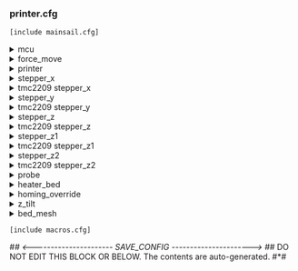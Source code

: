 ### printer.cfg

```
[include mainsail.cfg]
```

<details><summary>mcu</summary>

```
[mcu]
serial: /dev/serial/by-id/usb-Klipper_stm32f446xx_15000E001250335331383820-if00
```
</details>

<details><summary>force_move</summary>

``` 
[force_move]
enable_force_move: True
```
</details>

<details><summary>printer</summary>

``` 

[printer]
kinematics: corexy
max_velocity: 300
max_accel: 3300 #10000                         #Max 4000
max_accel_to_decel: 3300 #10000 #3200                         #Max 4000
max_z_velocity: 15
max_z_accel: 50
square_corner_velocity: 5.0

```
</details>

<details><summary>stepper_x</summary>

``` 
[stepper_x]
##  B Stepper - Left
##      Connected to MOTOR_0
##  Endstop connected to DIAG_0
step_pin: PF13
dir_pin: PF12
enable_pin: !PF14
rotation_distance: 40
microsteps: 16
full_steps_per_rotation:400  #set to 400 for 0.9 degree stepper
endstop_pin: PG6
position_min: 0
position_endstop: 350
position_max: 350
       
##--------------------------------------------------------------------
homing_speed: 25   #Max 100
homing_retract_dist: 5
homing_positive_dir: true

```
</details>

<details><summary>tmc2209 stepper_x</summary>

``` 

##      Make sure to update below for your relevant driver (2208 or 2209)
[tmc2209 stepper_x]
uart_pin: PC4
interpolate: True
run_current: 1.05 #0.9
hold_current: 0.7
sense_resistor: 0.110
stealthchop_threshold: 0

```
</details>

<details><summary>stepper_y</summary>

``` 


[stepper_y]
##  A Stepper - Right
##  Connected to MOTOR_1
##  Endstop connected to DIAG_1
step_pin: PG0
dir_pin: PG1
enable_pin: !PF15
rotation_distance: 40
microsteps: 16
full_steps_per_rotation:400  #set to 400 for 0.9 degree stepper
endstop_pin: PG9
position_min: 0
position_endstop: 0
position_max: 550
homing_speed: 25  #Max 100
homing_retract_dist: 5
homing_positive_dir: false

```
</details>

<details><summary>tmc2209 stepper_y</summary>

``` 


##      Make sure to update below for your relevant driver (2208 or 2209)
[tmc2209 stepper_y]
uart_pin: PD11
interpolate: True
run_current: 1.05 #0.9
hold_current: 0.7
sense_resistor: 0.110
stealthchop_threshold: 0

```
</details>

<details><summary>stepper_z</summary>

``` 

#####################################################################
#       Z Stepper Settings
#####################################################################

## Z0 Stepper - Left Z Motor
## Z Stepper Socket
##  Endstop connected to DIAG_2
[stepper_z]
step_pin: PF11
dir_pin: !PG3
enable_pin: !PG5
homing_positive_dir: false
# Rotation Distance for TR8x8 = 8, TR8x4 = 4, TR8x2 = 2
rotation_distance: 4
microsteps: 32
full_steps_per_rotation: 200    #200 for 1.8 degree, 400 for 0.9 degree
endstop_pin: PG10
## All builds use same Max Z
position_max: 250
position_min: -2.5
position_endstop = -0.050
##--------------------------------------------------------------------
homing_speed: 8.0 # Leadscrews are slower than 2.4, 10 is a recommended max.
second_homing_speed: 3
homing_retract_dist: 3

```
</details>

<details><summary>tmc2209 stepper_z</summary>

``` 


##      Make sure to update below for your relevant driver (2208 or 2209)
[tmc2209 stepper_z]
uart_pin: PC6
interpolate: true
run_current: 0.8
hold_current: 0.5
sense_resistor: 0.110
stealthchop_threshold: 0

```
</details>

<details><summary>stepper_z1</summary>

``` 


##      Z1 Stepper - Rear Z Motor
##      E0 Stepper Socket
[stepper_z1]
step_pin: PG4
dir_pin: !PC1
enable_pin: !PA0
## Remember to mirror these changes in stepper_z and stepper_z2! (there are three motors)
rotation_distance: 4
microsteps: 32
full_steps_per_rotation: 200    #200 for 1.8 degree, 400 for 0.9 degree

```
</details>

<details><summary>tmc2209 stepper_z1</summary>

``` 

##      Make sure to update below for your relevant driver (2208 or 2209)
[tmc2209 stepper_z1]
uart_pin: PC7
interpolate: true
run_current: 0.8
hold_current: 0.5
sense_resistor: 0.110
stealthchop_threshold: 0

```
</details>

<details><summary>stepper_z2</summary>

``` 


##      Z2 Stepper - Right Rear Z Motor
##      E1 Stepper Socket
[stepper_z2]
step_pin: PF9
dir_pin: PF10
enable_pin: !PG2
## Remember to mirror these changes in stepper_z and stepper_z1! (there are three motors)
rotation_distance: 4
microsteps: 32
full_steps_per_rotation: 200    #200 for 1.8 degree, 400 for 0.9 degree

```
</details>

<details><summary>tmc2209 stepper_z2</summary>

``` 


[tmc2209 stepper_z2]
uart_pin: PF2
interpolate: true
run_current: 0.8
hold_current: 0.5
sense_resistor: 0.110
stealthchop_threshold: 0

```
</details>

<details><summary>probe</summary>

``` 


[probe]
pin: PG12
x_offset: 0
y_offset: 25.0
z_offset: -3
speed: 10.0
samples: 3
samples_result: median
sample_retract_dist: 3.0
samples_tolerance: 0.006
samples_tolerance_retries: 3


```
</details>

<details><summary>heater_bed</summary>

``` 

#####################################################################
#   Bed Heater
#####################################################################

[heater_bed]
heater_pin: PA1
sensor_type: Generic 3950
sensor_pin: PF3
max_power: 0.6
min_temp: 0
max_temp: 120
control: pid
pid_kp: 58.437
pid_ki: 2.347
pid_kd: 363.769


```
</details>

<details><summary>homing_override</summary>

``` 

#####################################################################
#   Homing override
#####################################################################


[homing_override]
axes: xyz
gcode:
    {% set home_all = 'X' not in params and 'Y' not in params and 'Z' not in params %}
    {% if home_all or 'Y' in params %}
        G28 Y
    {% endif %}
    {% if home_all or 'X' in params %}
        G28 X
    {% endif %}
    G0 X103 Y334 F6000
    {% if home_all or 'Z' in params %}
        G28 Z
    {% endif %}

```
[include toolchanger.cfg]
```

```
</details>

<details><summary>z_tilt</summary>

``` 

[z_tilt]
z_positions:
    -50, 340
    405,340
    405,-24
points:
       40, 5
       165, 265
       290, 5
speed: 300
horizontal_move_z: 10
retries: 5
retry_tolerance: 0.01250

```
</details>

<details><summary>bed_mesh</summary>

``` 

[bed_mesh]
speed: 300
horizontal_move_z: 5
mesh_min: 30,20
mesh_max: 290,265
fade_end: 10.0
probe_count: 5,5
algorithm: bicubic
zero_reference_position:150,150
#relative_reference_index: 12

```
</details>

```
[include macros.cfg]
```

#*# <---------------------- SAVE_CONFIG ---------------------->
#*# DO NOT EDIT THIS BLOCK OR BELOW. The contents are auto-generated.
#*#
